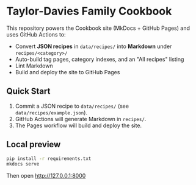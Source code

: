 # Taylor-Davies Family Cookbook

This repository powers the Cookbook site (MkDocs + GitHub Pages) and uses GitHub Actions to:
- Convert **JSON recipes** in `data/recipes/` into **Markdown** under `recipes/<category>/`
- Auto-build tag pages, category indexes, and an "All recipes" listing
- Lint Markdown
- Build and deploy the site to GitHub Pages

## Quick Start
1. Commit a JSON recipe to `data/recipes/` (see `data/recipes/example.json`).
2. GitHub Actions will generate Markdown in `recipes/`.
3. The Pages workflow will build and deploy the site.

## Local preview
```bash
pip install -r requirements.txt
mkdocs serve
```
Then open http://127.0.0.1:8000
